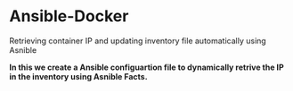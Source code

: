 # Ansible-Docker
Retrieving container IP and updating inventory file automatically using Asnible


**In this we create a Ansible configuartion file to dynamically retrive the IP in the inventory using Asnible Facts.**
